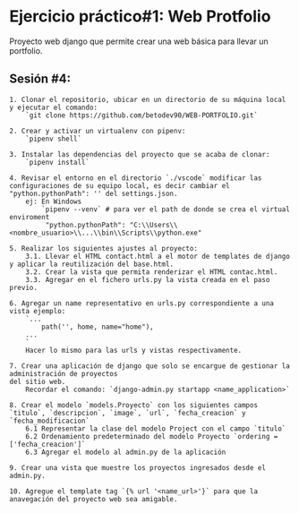 # Ejercicio práctico#1: Web Protfolio 

Proyecto web django que permite crear una web básica para llevar un portfolio.


## Sesión #4:

    1. Clonar el repositorio, ubicar en un directorio de su máquina local y ejecutar el comando:
        `git clone https://github.com/betodev90/WEB-PORTFOLIO.git`

    2. Crear y activar un virtualenv con pipenv:
        `pipenv shell`

    3. Instalar las dependencias del proyecto que se acaba de clonar:
        `pipenv install` 
    
    4. Revisar el entorno en el directorio `./vscode` modificar las configuraciones de su equipo local, es decir cambiar el "python.pythonPath": '' del settings.json.
        ej: En Windows
            `pipenv --venv` # para ver el path de donde se crea el virtual enviroment
             "python.pythonPath": "C:\\Users\\<nombre_usuario>\\...\\bin\\Scripts\\python.exe"
    
    5. Realizar los siguientes ajustes al proyecto:
        3.1. Llevar el HTML contact.html a el motor de templates de django y aplicar la reutilización del base.html.
        3.2. Crear la vista que permita renderizar el HTML contac.html.
        3.3. Agregar en el fichero urls.py la vista creada en el paso previo.

    6. Agregar un name representativo en urls.py correspondiente a una vista ejemplo:
        `...
            path('', home, name="home"),
        ...
        ` 
        Hacer lo mismo para las urls y vistas respectivamente.
    
    7. Crear una aplicación de django que solo se encargue de gestionar la administración de proyectos
    del sitio web.
        Recordar el comando: `django-admin.py startapp <name_application>`

    8. Crear el modelo `models.Proyecto` con los siguientes campos `titulo`, `descripcion`, `image`, `url`, `fecha_creacion` y `fecha_modificacion`
        6.1 Representar la clase del modelo Project con el campo `titulo`
        6.2 Ordenamiento predeterminado del modelo Proyecto `ordering = ['fecha_creacion']`    
        6.3 Agregar el modelo al admin.py de la aplicación

    9. Crear una vista que muestre los proyectos ingresados desde el admin.py.

    10. Agregue el template tag `{% url '<name_url>'}` para que la anavegación del proyecto web sea amigable. 
    